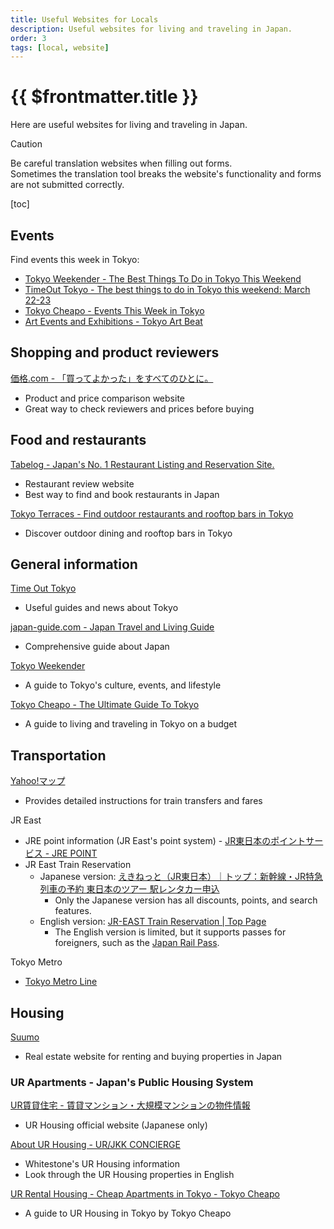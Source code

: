 ```yaml
---
title: Useful Websites for Locals
description: Useful websites for living and traveling in Japan.
order: 3
tags: [local, website]
---
```


# {{ $frontmatter.title }}

Here are useful websites for living and traveling in Japan.

> [!CAUTION]
> Be careful translation websites when filling out forms.  
> Sometimes the translation tool breaks the website's functionality and forms are not submitted correctly.

[toc]


## Events

Find events this week in Tokyo:
* [Tokyo Weekender - The Best Things To Do in Tokyo This Weekend](https://www.tokyoweekender.com/japan-life/things-to-do-in-tokyo/best-things-to-do-in-tokyo-weekend/)
* [TimeOut Tokyo - The best things to do in Tokyo this weekend: March 22-23](https://www.timeout.com/tokyo/things-to-do/things-to-do-in-tokyo-this-weekend)
* [Tokyo Cheapo - Events This Week in Tokyo](https://tokyocheapo.com/events/this-week/)
* [Art Events and Exhibitions - Tokyo Art Beat](https://www.tokyoartbeat.com/en/events)


## Shopping and product reviewers

[価格.com - 「買ってよかった」をすべてのひとに。](https://kakaku.com/)
* Product and price comparison website
* Great way to check reviewers and prices before buying


## Food and restaurants

[Tabelog - Japan's No. 1 Restaurant Listing and Reservation Site.](https://tabelog.com/en/)
* Restaurant review website
* Best way to find and book restaurants in Japan

[Tokyo Terraces - Find outdoor restaurants and rooftop bars in Tokyo](https://tokyoterraces.com/)
* Discover outdoor dining and rooftop bars in Tokyo


## General information

[Time Out Tokyo](https://www.timeout.com/tokyo/city-life/your-guide-to-living-in-tokyo)
* Useful guides and news about Tokyo

[japan-guide.com - Japan Travel and Living Guide](https://www.japan-guide.com/e/e625.html)
* Comprehensive guide about Japan

[Tokyo Weekender](https://www.tokyoweekender.com/)
* A guide to Tokyo's culture, events, and lifestyle

[Tokyo Cheapo - The Ultimate Guide To Tokyo](https://tokyocheapo.com/)
* A guide to living and traveling in Tokyo on a budget


## Transportation

[Yahoo!マップ](https://map.yahoo.co.jp/)
* Provides detailed instructions for train transfers and fares

JR East
* JRE point information (JR East's point system) - [JR東日本のポイントサービス - JRE POINT](https://www.jrepoint.jp/)
* JR East Train Reservation
  * Japanese version: [えきねっと（JR東日本）｜トップ：新幹線・JR特急列車の予約 東日本のツアー 駅レンタカー申込](https://www.eki-net.com/Personal/Top/Index)
    * Only the Japanese version has all discounts, points, and search features.
  * English version: [JR-EAST Train Reservation | Top Page](https://www.eki-net.com/en/jreast-train-reservation/Top/Index)
    * The English version is limited, but it supports passes for foreigners, such as the [Japan Rail Pass](https://www.japan-guide.com/e/e2361.html).

Tokyo Metro
* [Tokyo Metro Line](https://www.tokyometro.jp/lang_en/index.html)


## Housing

[Suumo](https://suumo.jp/)
* Real estate website for renting and buying properties in Japan


### UR Apartments - Japan's Public Housing System

[UR賃貸住宅 - 賃貸マンション・大規模マンションの物件情報](https://www.ur-net.go.jp/chintai/)
* UR Housing official website (Japanese only)

[About UR Housing - UR/JKK CONCIERGE](https://urjkkplus-housing.com/about/ur/)
* Whitestone's UR Housing information
* Look through the UR Housing properties in English

[UR Rental Housing - Cheap Apartments in Tokyo - Tokyo Cheapo](https://tokyocheapo.com/accommodationcat/ur-rental-housing-apartments-without-stupid-costs-in-tokyo/)
* A guide to UR Housing in Tokyo by Tokyo Cheapo
